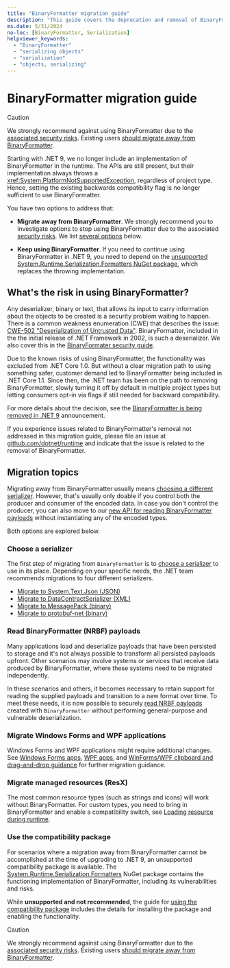 ```yaml
---
title: "BinaryFormatter migration guide"
description: "This guide covers the deprecation and removal of BinaryFormatter from .NET and recommends migration paths."
ms.date: 5/31/2024
no-loc: [BinaryFormatter, Serialization]
helpviewer_keywords:
  - "BinaryFormatter"
  - "serializing objects"
  - "serialization"
  - "objects, serializing"
---
```


# BinaryFormatter migration guide

> [!CAUTION]
> We strongly recommend against using BinaryFormatter due to the [associated security risks](#whats-the-risk-in-using-binaryformatter). Existing users [should migrate away from BinaryFormatter](#migration-topics).

Starting with .NET 9, we no longer include an implementation of BinaryFormatter in the runtime. The APIs are still present, but their implementation always throws a <xref:System.PlatformNotSupportedException>, regardless of project type. Hence, setting the existing backwards compatibility flag is no longer sufficient to use BinaryFormatter.

You have two options to address that:

* **Migrate away from BinaryFormatter**. We strongly recommend you to investigate options to stop using BinaryFormatter due to the associated [security risks](#whats-the-risk-in-using-binaryformatter). We list [several options](#migration-topics) below.

* **Keep using BinaryFormatter**. If you need to continue using BinaryFormatter in .NET 9, you need to depend on the [unsupported System.Runtime.Serialization.Formatters NuGet package](./compatibility-package.md), which replaces the throwing implementation.

## What's the risk in using BinaryFormatter?

Any deserializer, binary or text, that allows its input to carry information about the objects to be created is a security problem waiting to happen. There is a common weakness enumeration (CWE) that describes the issue: [CWE-502 "Deserialization of Untrusted Data"](https://cwe.mitre.org/data/definitions/502.html). BinaryFormatter, included in the the initial release of .NET Framework in 2002, is such a deserializer. We also cover this in the [BinaryFormater security guide](../binaryformatter-security-guide.md).

Due to the known risks of using BinaryFormatter, the functionality was excluded from .NET Core 1.0. But without a clear migration path to using something safer, customer demand led to BinaryFormatter being included in .NET Core 1.1. Since then, the .NET team has been on the path to removing BinaryFormatter, slowly turning it off by default in multiple project types but letting consumers opt-in via flags if still needed for backward compatibility.

For more details about the decision, see the [BinaryFormatter is being removed in .NET 9](https://github.com/dotnet/announcements/issues/293) announcement.

If you experience issues related to BinaryFormatter's removal not addressed in this migration guide, please file an issue at [github.com/dotnet/runtime](https://github.com/dotnet/runtime/issues) and indicate that the issue is related to the removal of BinaryFormatter.

## Migration topics

Migrating away from BinaryFormatter usually means [choosing a different serializer](#choose-a-serializer). However, that's usually only doable if you control both the producer and consumer of the encoded data. In case you don't control the producer, you can also move to our [new API for reading BinaryFormatter payloads](#read-binaryformatter-nrbf-payloads) without instantiating any of the encoded types.

Both options are explored below.

### Choose a serializer

The first step of migrating from `BinaryFormatter` is to [choose a serializer](./choose-a-serializer.md) to use in its place. Depending on your specific needs, the .NET team recommends migrations to four different serializers.

* [Migrate to System.Text.Json (JSON)](./migrate-to-system-text-json.md)
* [Migrate to DataContractSerializer (XML)](./migrate-to-datacontractserializer.md)
* [Migrate to MessagePack (binary)](./migrate-to-messagepack.md)
* [Migrate to protobuf-net (binary)](./migrate-to-protobuf-net.md)

### Read BinaryFormatter (NRBF) payloads

Many applications load and deserialize payloads that have been persisted to storage and it's not always possible to transform all persisted payloads upfront. Other scenarios may involve systems or services that receive data produced by BinaryFormatter, where these systems need to be migrated independently.

In these scenarios and others, it becomes necessary to retain support for reading the supplied payloads and transition to a new format over time. To meet these needs, it is now possible to securely [read NRBF payloads](./read-nrbf-payloads.md) created with `BinaryFormatter` without performing general-purpose and vulnerable deserialization.

### Migrate Windows Forms and WPF applications

Windows Forms and WPF applications might require additional changes. See [Windows Forms apps](./winforms-applications.md), [WPF apps](./wpf-applications.md), and [WinForms/WPF clipboard and drag-and-drop guidance](./winforms-wpf-ole-guidance.md) for further migration guidance.

### Migrate managed resources (ResX)

The most common resource types (such as strings and icons) will work without BinaryFormatter. For custom types, you need to bring in BinaryFormatter and enable a compatibility switch, see [Loading resource during runtime](./winforms-applications.md#loading-resource-during-runtime).

### Use the compatibility package

For scenarios where a migration away from BinaryFormatter cannot be accomplished at the time of upgrading to .NET 9, an unsupported compatibility package is available. The [System.Runtime.Serialization.Formatters](https://www.nuget.org/packages/System.Runtime.Serialization.Formatters) NuGet package contains the functioning implementation of BinaryFormatter, including its vulnerabilities and risks.

While **unsupported and not recommended**, the guide for [using the compatibility package](./compatibility-package.md) includes the details for installing the package and enabling the functionality.

> [!CAUTION]
> We strongly recommend against using BinaryFormatter due to the [associated security risks](#whats-the-risk-in-using-binaryformatter). Existing users [should migrate away from BinaryFormatter](#migration-topics).
